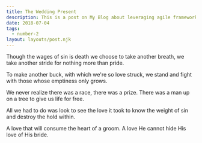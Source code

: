 ```yaml
---
title: The Wedding Present
description: This is a post on My Blog about leveraging agile frameworks.
date: 2018-07-04
tags:
  - number-2
layout: layouts/post.njk
---
```

Though the wages of sin is death
we choose to take another breath,
we take another stride
for nothing more than pride.

To make another buck,
with which we're so love struck,
we stand and fight with those
whose emptiness only grows.

We never realize
there was a race, there was a prize.
There was a man up on a tree
to give us life for free.

All we had to do was look
to see the love it took
to know the weight of sin
and destroy the hold within.

A love that will consume
the heart of a groom.
A love He cannot hide
His love of His bride.
